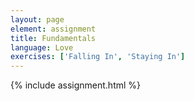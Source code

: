```yaml
---
layout: page
element: assignment
title: Fundamentals
language: Love
exercises: ['Falling In', 'Staying In']
---
```


{% include assignment.html %}